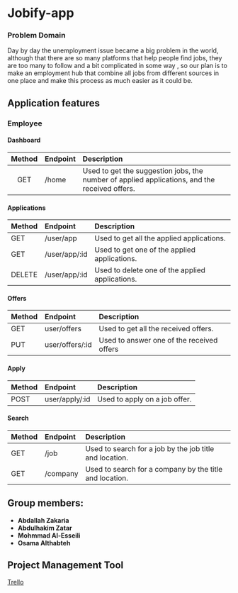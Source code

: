 # Jobify-app



### Problem Domain

Day by day the unemployment issue became a big problem in the world, although that there are so many platforms that help people find jobs, they are too many to follow and a bit complicated in some way , so our plan is to make an employment hub that combine all jobs from different sources in one place and make this process as much easier as it could be.

## Application features

### Employee

#### Dashboard

| Method | Endpoint | Description  |
| :---: | :--- | :--- |
| GET | /home | Used to get the suggestion jobs, the number of applied applications, and the received offers.  |

#### Applications

| Method | Endpoint | Description |
| :--- | :--- | :--- |
| GET | /user/app | Used to get all the applied applications. |
| GET | /user/app/:id | Used to get one of the applied applications. |
| DELETE | /user/app/:id | Used to delete one of the applied applications. |

#### Offers

| Method  | Endpoint | Description  |
| :--- | :--- | :--- |
| GET | user/offers | Used to get all the received offers. |
| PUT | user/offers/:id | Used to answer one of the received offers |

#### Apply

| Method | Endpoint | Description |
| :--- | :--- | :--- |
| POST | user/apply/:id | Used to apply on a job offer. |

#### Search 

| Method | Endpoint | Description |
| :--- | :--- | :--- |
| GET | /job | Used to search for a job by the job title and location. |
| GET | /company | Used to search for a company by the title and location. |

## Group members:

* **Abdallah Zakaria**
* **Abdulhakim Zatar**
* **Mohmmad Al-Esseili**
* **Osama Althabteh**

 

## Project Management Tool

[Trello](https://trello.com/invite/b/qdMApvNd/146e1a2ec506e1d8b85d87decc563a76/englopers-jobify-v2)

